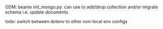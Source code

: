 ODM: beanie
init_mongo.py: can use to add/drop collection and/or migrate schema i.e. update documents

todo: switch between dotenv to other non-local env configs